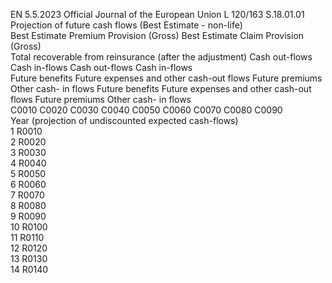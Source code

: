 EN  5.5.2023 Official Journal of the European Union L 120/163
 S.18.01.01  
Projection of future cash flows (Best Estimate - non-life)  
Best Estimate Premium Provision (Gross)  Best Estimate Claim Provision (Gross)  
Total 
recoverable 
from 
reinsurance 
(after the 
adjustment)  Cash out-flows  Cash in-flows  Cash out-flows  Cash in-flows  
Future 
benefits  Future 
expenses 
and other 
cash-out 
flows  Future 
premiums  Other cash- 
in flows  Future 
benefits  Future 
expenses 
and other 
cash-out 
flows  Future 
premiums  Other cash- 
in flows  
C0010  C0020  C0030  C0040  C0050  C0060  C0070  C0080  C0090  
Year (projection of undiscounted expected 
cash-flows)  
1 R0010  
2 R0020  
3 R0030  
4 R0040  
5 R0050  
6 R0060  
7 R0070  
8 R0080  
9 R0090  
10  R0100  
11  R0110  
12  R0120  
13  R0130  
14  R0140
